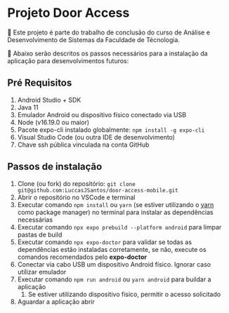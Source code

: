 # Projeto Door Access

🚀 Este projeto é parte do trabalho de conclusão do curso de Análise e Desenvolvimento de Sistemas da Faculdade de Técnologia.

📝 Abaixo serão descritos os passos necessários para a instalação da aplicação para desenvolvimentos futuros:

## Pré Requisitos
1. Android Studio + SDK
2. Java 11
3. Emulador Android ou dispositivo físico conectado via USB
3. Node (v16.19.0 ou maior)
4. Pacote expo-cli instalado globalmente: `npm install -g expo-cli`
5. Visual Studio Code (ou outra IDE de desenvolvimento)
6. Chave ssh pública vinculada na conta GitHub

## Passos de instalação
1. Clone (ou fork) do repositório: `git clone git@github.com:LuccasJSantos/door-access-mobile.git`
2. Abrir o repositório no VSCode e terminal
3. Executar comando `npm install` ou `yarn` (se estiver utilizando o <u>yarn</u> como package manager) no terminal para instalar as dependências necessárias
4. Executar comando `npx expo prebuild --platform android` para limpar pastas de build
5. Executar comando `npx expo-doctor` para validar se todas as dependências estão instaladas corretamente, se não, execute os comandos recomendados pelo **expo-doctor**
6. Conectar via cabo USB um dispositivo Android físico. Ignorar caso utilizar emulador
7. Executar comando `npm run android` ou `yarn android` para buildar a aplicação
    1. Se estiver utilizando dispositivo físico, permitir o acesso solicitado
8. Aguardar a aplicação abrir

